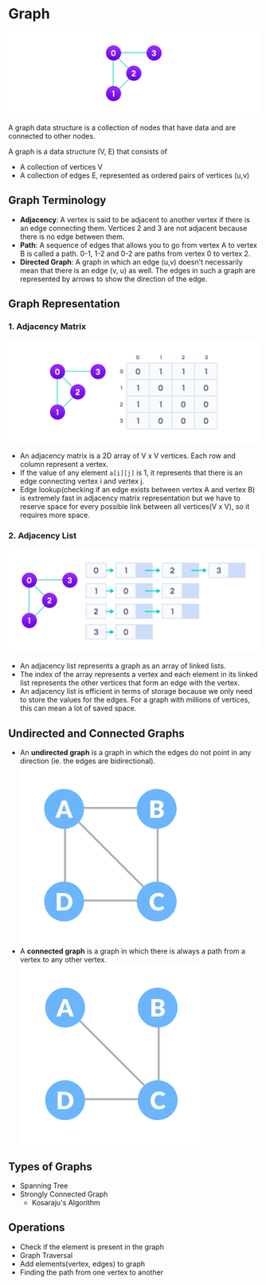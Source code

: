 # Graph

![](image.webp)

A graph data structure is a collection of nodes that have data and are connected to other nodes.

A graph is a data structure (V, E) that consists of

* A collection of vertices V
* A collection of edges E, represented as ordered pairs of vertices (u,v)

## Graph Terminology

* **Adjacency**: A vertex is said to be adjacent to another vertex if there is an edge connecting them. Vertices 2 and 3 are not adjacent because there is no edge between them.
* **Path**: A sequence of edges that allows you to go from vertex A to vertex B is called a path. 0-1, 1-2 and 0-2 are paths from vertex 0 to vertex 2.
* **Directed Graph**: A graph in which an edge (u,v) doesn't necessarily mean that there is an edge (v, u) as well. The edges in such a graph are represented by arrows to show the direction of the edge.

## Graph Representation

### 1. Adjacency Matrix

![](imgs\adjacency-matrix_1.webp)

* An adjacency matrix is a 2D array of V x V vertices. Each row and column represent a vertex.
* If the value of any element `a[i][j]` is 1, it represents that there is an edge connecting vertex i and vertex j.
* Edge lookup(checking if an edge exists between vertex A and vertex B) is extremely fast in adjacency matrix representation but we have to reserve space for every possible link between all vertices(V x V), so it requires more space.

### 2. Adjacency List

![](imgs\adjacency-list.webp)

* An adjacency list represents a graph as an array of linked lists.
* The index of the array represents a vertex and each element in its linked list represents the other vertices that form an edge with the vertex.
* An adjacency list is efficient in terms of storage because we only need to store the values for the edges. For a graph with millions of vertices, this can mean a lot of saved space.

## Undirected and Connected Graphs

* An **undirected graph** is a graph in which the edges do not point in any direction (ie. the edges are bidirectional).![](imgs\undirected-graph.webp)
* A **connected graph** is a graph in which there is always a path from a vertex to any other vertex.![](imgs\connected-graph.webp)

## Types of Graphs

* Spanning Tree
* Strongly Connected Graph
  * Kosaraju's Algorithm

## Operations

* Check if the element is present in the graph
* Graph Traversal
* Add elements(vertex, edges) to graph
* Finding the path from one vertex to another
